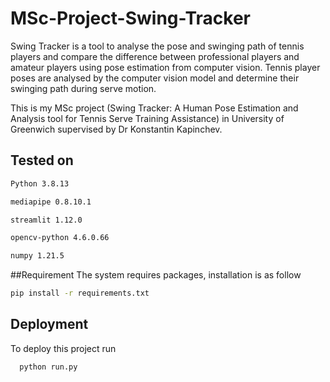 # MSc-Project-Swing-Tracker
Swing Tracker is a tool to analyse the pose and swinging path of tennis players and compare the difference between professional players and amateur players using pose estimation from computer vision. Tennis player poses are analysed by the computer vision model and determine their swinging path during serve motion. 

This is my MSc project (Swing Tracker: A Human Pose Estimation and Analysis tool for Tennis Serve Training Assistance) in University of Greenwich supervised by Dr Konstantin Kapinchev.

## Tested on

```bash
Python 3.8.13

mediapipe 0.8.10.1

streamlit 1.12.0

opencv-python 4.6.0.66

numpy 1.21.5
```
##Requirement
The system requires packages, installation is as follow

```bash
pip install -r requirements.txt
```

## Deployment

To deploy this project run

```bash
  python run.py
```
